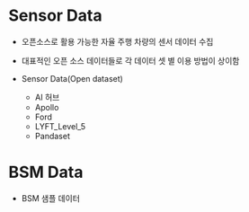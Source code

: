 # Sensor Data
- 오픈소스로 활용 가능한 자율 주행 차량의 센서 데이터 수집
- 대표적인 오픈 소스 데이터들로 각 데이터 셋 별 이용 방법이 상이함

- Sensor Data(Open dataset)
    - AI 허브
    - Apollo
    - Ford
    - LYFT_Level_5
    - Pandaset

# BSM Data
- BSM 샘플 데이터
